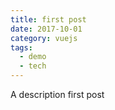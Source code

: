 ```yaml
---
title: first post
date: 2017-10-01
category: vuejs
tags:
  - demo
  - tech
---
```


A description first post
<!-- more -->